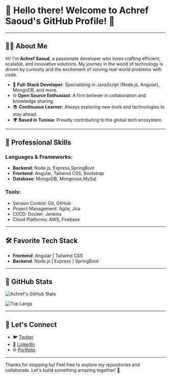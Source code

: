 # 👋 Hello there! Welcome to Achref Saoud's GitHub Profile! 🚀
---

## 👨‍💻 About Me

Hi! I'm **Achref Saoud**, a passionate developer who loves crafting efficient, scalable, and innovative solutions. My journey in the world of technology is driven by curiosity and the excitement of solving real-world problems with code.

- 🌟 **Full-Stack Developer**: Specializing in JavaScript (Node.js, Angular), MongoDB, and more.
- 🌐 **Open Source Enthusiast**: A firm believer in collaboration and knowledge sharing.
- 📚 **Continuous Learner**: Always exploring new tools and technologies to stay ahead.
- 🌍 **Based in Tunisia**: Proudly contributing to the global tech ecosystem.

---

## 💼 Professional Skills

### Languages & Frameworks:
- **Backend**: Node.js, Express,SpringBoot
- **Frontend**: Angular, Tailwind CSS, Bootstrap
- **Database**: MongoDB, Mongoose,MySql

### Tools:
- Version Control: Git, GitHub
- Project Management: Agile, Jira
- CI/CD: Docker, Jenkins
- Cloud Platforms: AWS, Firebase

---

## 🛠️ Favorite Tech Stack

- **Frontend**: Angular | Tailwind CSS
- **Backend**: Node.js | Express | SpringBoot 
---

## 🌟 GitHub Stats

![Achref's GitHub Stats](https://github-readme-stats.vercel.app/api?username=AchrefSaoud&show_icons=true&theme=radical)

![Top Langs](https://github-readme-stats.vercel.app/api/top-langs/?username=AchrefSaoud&layout=compact&theme=radical)

---

## 🤝 Let's Connect

- 🐦 [Twitter](https://twitter.com/AchrefSaoud)
- 💼 [LinkedIn](https://linkedin.com/in/AchrefSaoud)
- 🌐 [Portfolio](https://achrefsaoud.dev)

---

Thanks for stopping by! Feel free to explore my repositories and collaborate. Let's build something amazing together! 🚀
